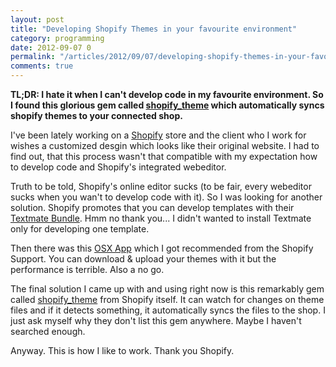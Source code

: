 ```yaml
---
layout: post
title: "Developing Shopify Themes in your favourite environment"
category: programming
date: 2012-09-07 0
permalink: "/articles/2012/09/07/developing-shopify-themes-in-your-favourite-environment.html"
comments: true
---
```


**TL;DR: I hate it when I can't develop code in my favourite environment. So I found this glorious gem
called [shopify\_theme](https://github.com/Shopify/shopify\_theme) 
which automatically syncs shopify themes to your connected shop.**

I've been lately working on a [Shopify](http://shopify.com) store and the client who I work for
wishes a customized desgin which looks like their original website. I had to find out, that
this process wasn't that compatible with my expectation how to develop code 
and Shopify's integrated webeditor.

Truth to be told, Shopify's online editor sucks (to be fair, every webeditor sucks when you wan't
to develop code with it). So I was looking for another solution. Shopify promotes that you can
develop templates with their [Textmate Bundle](http://wiki.shopify.com/Shopify_Textmate_Bundle). 
Hmm no thank you... I didn't wanted to install Textmate only for developing one template.

Then there was this [OSX App](http://wiki.shopify.com/Theme_Sync_App) which 
I got recommended from the Shopify Support. You can download & upload your themes with it but 
the performance is terrible. Also a no go.

The final solution I came up with and using right now is this remarkably gem called
[shopify\_theme](https://github.com/Shopify/shopify_theme) from Shopify itself.
It can watch for changes on theme files and if it detects something, it automatically
syncs the files to the shop. I just ask myself why they don't list this gem anywhere.
Maybe I haven't searched enough.

Anyway. This is how I like to work. Thank you Shopify.
